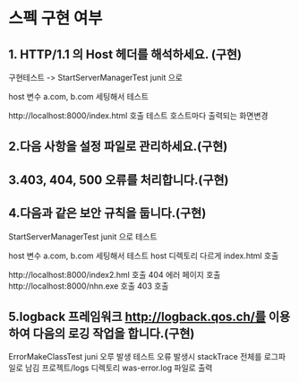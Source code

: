 # 스펙 구현 여부 


## 1. HTTP/1.1 의 Host 헤더를 해석하세요. (구현)

구현테스트 -> StartServerManagerTest junit 으로

host 변수 a.com,  b.com 세팅해서 테스트

http://localhost:8000/index.html 호출 테스트 호스트마다 출력되는 화면변경


## 2.다음 사항을 설정 파일로 관리하세요.(구현)
## 3.403, 404, 500 오류를 처리합니다.(구현)
## 4.다음과 같은 보안 규칙을 둡니다.(구현)

StartServerManagerTest junit 으로 테스트 

host 변수 a.com,  b.com 세팅해서 테스트 host 디렉토리 다르게 index.html 호출

http://localhost:8000/index2.hml 호출 404 에러 페이지 호출
http://localhost:8000/nhn.exe 호출 403 호출


## 5.logback 프레임워크 http://logback.qos.ch/를 이용하여 다음의 로깅 작업을 합니다.(구현)

ErrorMakeClassTest juni 오루 발생 테스트 
오류 발생시 stackTrace 전체를 로그파일로 남김
프로젝트/logs 디렉토리  was-error.log 파일로 출력







